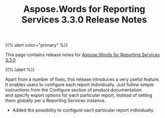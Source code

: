 ﻿---
title: Aspose.Words for Reporting Services 3.3.0 Release Notes
description: "Aspose.Words for Reporting Services 3.3.0 Release Notes – learn about the latest updates and fixes."
type: docs
weight: 10
url: /reportingservices/aspose-words-for-reporting-services-3-3-0-release-notes/
---

{{% alert color="primary" %}} 

This page contains release notes for [Aspose.Words for Reporting Services 3.3.0](https://downloads.aspose.com/words/reportingservices/new-releases/aspose.words-for-reporting-services-3.3.0/)

{{% /alert %}} 

Apart from a number of fixes, this release introduces a very useful feature. It enables users to configure each report individually. Just follow simple instructions from the Configure section of product documentation and specify export options for each particular report, instead of setting them globally per a Reporting Services instance.

- Added the possibility to configure each particular report individually.
